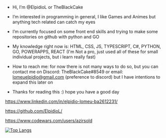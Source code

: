 - Hi, I’m @ElpidioL or TheBlackCake

- I’m interested in programming in general, I like Games and Animes but anything tech related can catch my eyes 

- I’m currently focused on some front end skills and trying to make some repositories on github with python and GO

- My knowledge right now is: HTML, CSS, JS, TYPESCRIPT, C#, PYTHON, GO, POWERAPPS, REACT (I'm Not a pro, just used all of these for small individual projects, but i learn really fast)

- How to reach me: for now there is not many ways to do so, but you can contact me on Discord: TheBlackCake#8549 or email: lomeuelpidio@gmail.com (preference to discord)
    but I have intentions to expand this later on
 
- Thanks for reading this :) hope you have a good day


 https://www.linkedin.com/in/elpidio-lomeu-ba2612231/

 https://github.com/ElpidioL/

https://www.codewars.com/users/azirsold

[![Top Langs](https://github-readme-stats.vercel.app/api/top-langs/?username=ElpidioL)](https://github.com/anuraghazra/github-readme-stats)

